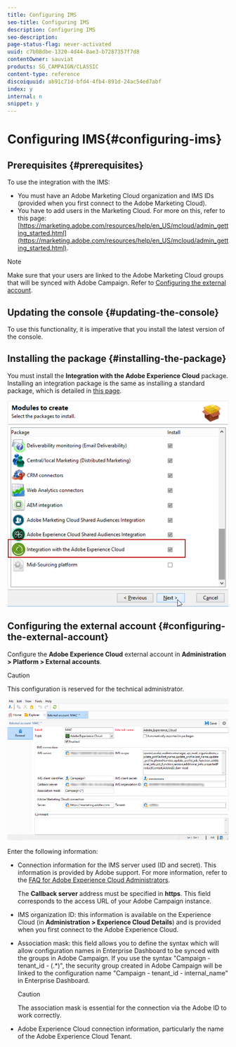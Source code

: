 ```yaml
---
title: Configuring IMS
seo-title: Configuring IMS
description: Configuring IMS
seo-description: 
page-status-flag: never-activated
uuid: c7b08dbe-1320-4d44-8ae3-b7287357f7d8
contentOwner: sauviat
products: SG_CAMPAIGN/CLASSIC
content-type: reference
discoiquuid: ab91c71d-bfd4-4fb4-891d-24ac54ed7abf
index: y
internal: n
snippet: y
---
```


# Configuring IMS{#configuring-ims}

## Prerequisites {#prerequisites}

To use the integration with the IMS:

* You must have an Adobe Marketing Cloud organization and IMS IDs (provided when you first connect to the Adobe Marketing Cloud).
* You have to add users in the Marketing Cloud. For more on this, refer to this page: [https://marketing.adobe.com/resources/help/en_US/mcloud/admin_getting_started.html](https://marketing.adobe.com/resources/help/en_US/mcloud/admin_getting_started.html).

>[!NOTE]
>
>Make sure that your users are linked to the Adobe Marketing Cloud groups that will be synced with Adobe Campaign. Refer to [Configuring the external account](../../integrations/using/configuring-ims.md#configuring-the-external-account).

## Updating the console {#updating-the-console}

To use this functionality, it is imperative that you install the latest version of the console.

## Installing the package {#installing-the-package}

You must install the **Integration with the Adobe Experience Cloud** package. Installing an integration package is the same as installing a standard package, which is detailed in [this page](/installation/using/installing-packages.md). 

![](assets/ims_6.png)

## Configuring the external account {#configuring-the-external-account}

Configure the **Adobe Experience Cloud** external account in **Administration > Platform > External accounts**.

>[!CAUTION]
>
>This configuration is reserved for the technical administrator.

![](assets/ims_5.png)

Enter the following information:

* Connection information for the IMS server used (ID and secret). This information is provided by Adobe support. For more information, refer to the [FAQ for Adobe Experience Cloud Administrators](https://marketing.adobe.com/resources/help/en_US/mcloud/faq.html).

  The **Callback server** address must be specified in **https**. This field corresponds to the access URL of your Adobe Campaign instance.

* IMS organization ID: this information is available on the Experience Cloud (in **Administration > Experience Cloud Details**) and is provided when you first connect to the Adobe Experience Cloud.
* Association mask: this field allows you to define the syntax which will allow configuration names in Enterprise Dashboard to be synced with the groups in Adobe Campaign. If you use the syntax "Campaign - tenant_id - (.&#42;)", the security group created in Adobe Campaign will be linked to the configuration name "Campaign - tenant_id - internal_name" in Enterprise Dashboard.

  >[!CAUTION]
  >
  >The association mask is essential for the connection via the Adobe ID to work correctly.

* Adobe Experience Cloud connection information, particularly the name of the Adobe Experience Cloud Tenant.

